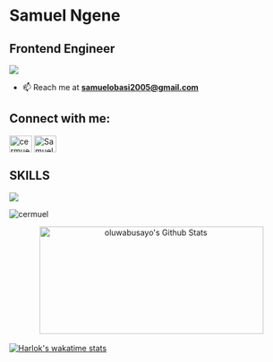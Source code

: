 Samuel Ngene
===========================================================================================================================================

Frontend Engineer
-----------------------

![](https://komarev.com/ghpvc/?username=cermuel&style=for-the-badge&color=brightgreen)


- 📫 Reach me at **samuelobasi2005@gmail.com**

<h2 align="left">Connect with me:</h2>
<p align="left">
<a href="https://x.com/yrn_cermuel" target="blank"><img align="center" src="https://raw.githubusercontent.com/rahuldkjain/github-profile-readme-generator/master/src/images/icons/Social/twitter.svg" alt="cermuel" height="30" width="40" /></a>
<a href="https://linkedin.com/in/ngene-samuel-obasi" target="blank"><img align="center" src="https://raw.githubusercontent.com/rahuldkjain/github-profile-readme-generator/master/src/images/icons/Social/linked-in-alt.svg" alt="Samuel Ngene" height="30" width="40" /></a>
</p>

<h2>SKILLS </h2>
<p>
  <a href="https://skillicons.dev">
    <img src="https://skillicons.dev/icons?i=react,redux,next,js,vite,typescript,scss,tailwind,git" />
  </a>
</p>



<p><img align="center" src="https://github-readme-streak-stats.herokuapp.com/?user=cermuel" alt="cermuel" /></p>
<div align="center">
  <img src="https://github-readme-streak-stats.herokuapp.com?user=busayolawumi&theme=soft-green&hide_border=true&card_width=380" alt="" onerror="this.style.display='none';" />
    <img alt="oluwabusayo's Github Stats" src="https://denvercoder1-github-readme-stats.vercel.app/api/?username=busayolawumi&show_icons=true&include_all_commits=true&count_private=true&theme=react&hide_border=true&bg_color=1F222E&title_color=08DC4D&icon_color=08DC4D" height="192px" width="400px"/>  
</div>

[![Harlok's wakatime stats](https://github-readme-stats.vercel.app/api/wakatime?username=cermuel)](https://github.com/anuraghazra/github-readme-stats)<br/>
